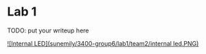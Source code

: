 # Lab 1

TODO: put your writeup here

[![Internal LED](sunemily/3400-group6/lab1/team2/internal led.PNG)](https://drive.google.com/file/d/0B1r9QYTd8YNrNDVkeWtic3RsVTg/view?usp=sharing "Internal LED")

